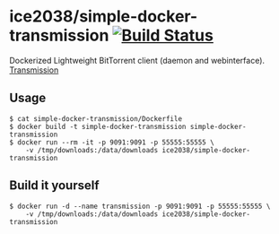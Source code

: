 # ice2038/simple-docker-transmission [![Build Status](https://travis-ci.org/ice2038/simple-docker-transmission.svg?branch=master)](https://travis-ci.org/ice2038/simple-docker-transmission)

Dockerized Lightweight BitTorrent client (daemon and webinterface). [Transmission](http://www.transmissionbt.com/about/)

## Usage

```
$ cat simple-docker-transmission/Dockerfile
$ docker build -t simple-docker-transmission simple-docker-transmission
$ docker run --rm -it -p 9091:9091 -p 55555:55555 \
    -v /tmp/downloads:/data/downloads ice2038/simple-docker-transmission

```

## Build it yourself

```
$ docker run -d --name transmission -p 9091:9091 -p 55555:55555 \
    -v /tmp/downloads:/data/downloads ice2038/simple-docker-transmission

```